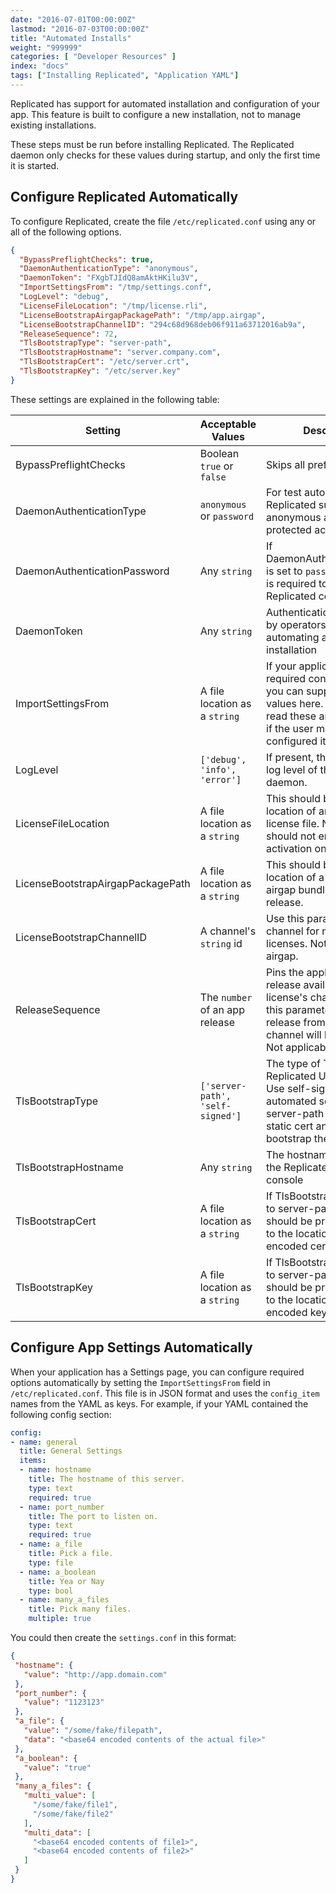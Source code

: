 ```yaml
---
date: "2016-07-01T00:00:00Z"
lastmod: "2016-07-03T00:00:00Z"
title: "Automated Installs"
weight: "999999"
categories: [ "Developer Resources" ]
index: "docs"
tags: ["Installing Replicated", "Application YAML"]
---
```


Replicated has support for automated installation and configuration of your app.
This feature is built to configure a new installation, not to manage existing installations.

These steps must be run before installing Replicated. The Replicated daemon only checks for these
values during startup, and only the first time it is started.

## Configure Replicated Automatically

To configure Replicated, create the file `/etc/replicated.conf` using any or all
of the following options.

```json
{
  "BypassPreflightChecks": true,
  "DaemonAuthenticationType": "anonymous",
  "DaemonToken": "FXgbTJIdQ8amAktHKilu3V",
  "ImportSettingsFrom": "/tmp/settings.conf",
  "LogLevel": "debug",
  "LicenseFileLocation": "/tmp/license.rli",
  "LicenseBootstrapAirgapPackagePath": "/tmp/app.airgap",
  "LicenseBootstrapChannelID": "294c68d968deb06f911a63712016ab9a",
  "ReleaseSequence": 72,
  "TlsBootstrapType": "server-path",
  "TlsBootstrapHostname": "server.company.com",
  "TlsBootstrapCert": "/etc/server.crt",
  "TlsBootstrapKey": "/etc/server.key"
}
```

These settings are explained in the following table:

| Setting | Acceptable Values | Description |
|---------|-------------------|-------------|
| BypassPreflightChecks	 | Boolean `true` or `false` | Skips all preflight checks |
| DaemonAuthenticationType | `anonymous` or `password` | For test automation Replicated supports anonymous and password protected access. |
| DaemonAuthenticationPassword | Any `string` | If DaemonAuthenticationType is set to `password` this value is required to access the Replicated console. |
| DaemonToken | Any `string` | Authentication token used by operators for automating a cluster installation |
| ImportSettingsFrom | A file location as a `string` | If your application has any required config settings, you can supply custom values here. Replicated will read these and set them as if the user manually configured it. (see below) |
| LogLevel | `['debug', 'info', 'error']` | If present, this will set the log level of the Replicated daemon. |
| LicenseFileLocation | A file location as a `string` | This should be set to the location of an installable .rli license file. Note that you should not enable activation on this license. |
| LicenseBootstrapAirgapPackagePath | A file location as a `string` | This should be set to the location of a downloaded airgap bundle for an app release. |
| LicenseBootstrapChannelID | A channel's `string` id | Use this param to select a channel for multi-channel licenses. Not applicable to airgap. |
| ReleaseSequence | The `number` of an app release | Pins the application to a release available in the license's channel. Without this parameter the latest release from the license's channel will be installed. Not applicable to airgap. |
| TlsBootstrapType | `['server-path', 'self-signed']` | The type of TLS cert the Replicated UI will run with. Use self-signed for a fully automated setup, use server-path to provide a static cert and key to bootstrap the console with. |
| TlsBootstrapHostname | Any `string` | The hostname to use for the Replicated-UI :8800 console |
| TlsBootstrapCert | A file location as a `string` | If TlsBootstrapType is set to server-path, this value should be present and set to the location of a PEM encoded certificate file. |
| TlsBootstrapKey | A file location as a `string` | If TlsBootstrapType is set to server-path, this value should be present and set to the location of a PEM encoded key file. |

## Configure App Settings Automatically

When your application has a Settings page, you can configure required options automatically by setting
the `ImportSettingsFrom` field in `/etc/replicated.conf`. This file is in JSON format and uses the
`config_item` names from the YAML as keys. For example, if your YAML contained the following config section:

```yaml
config:
- name: general
  title: General Settings
  items:
  - name: hostname
    title: The hostname of this server.
    type: text
    required: true
  - name: port_number
    title: The port to listen on.
    type: text
    required: true
  - name: a_file
    title: Pick a file.
    type: file
  - name: a_boolean
    title: Yea or Nay
    type: bool
  - name: many_a_files
    title: Pick many files.
    multiple: true
```

You could then create the `settings.conf` in this format:

```json
{
 "hostname": {
   "value": "http://app.domain.com"
 },
 "port_number": {
   "value": "1123123"
 },
 "a_file": {
   "value": "/some/fake/filepath",
   "data": "<base64 encoded contents of the actual file>"
 },
 "a_boolean": {
   "value": "true"
 },
 "many_a_files": {
   "multi_value": [
     "/some/fake/file1",
     "/some/fake/file2"
   ],
   "multi_data": [
     "<base64 encoded contents of file1>",
     "<base64 encoded contents of file2>"
   ]
 }
}
```
